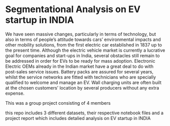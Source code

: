 # Segmentational Analysis on EV startup in INDIA



We have seen massive changes, particularly in terms of technology, but also in terms of people’s attitude towards cars’ environmental impacts and other mobility solutions, from the first electric car established in 1837 up to the present time. Although the electric vehicle market is currently a lucrative goal for companies and start-ups in India, several obstacles still remain to be addressed in order for EVs to be ready for mass adoption. 
Electronic Electric OEMs already in the Indian market have a great deal to do with post-sales service issues. Battery packs are assured for several years, whilst the service networks are fitted with technicians who are specially qualified to welcome and manage an EV. Wall charging units are often built at the chosen customers’ location by several producers without any extra expense.

This was a group project consisting of 4 members

this repo includes 3 different datasets, their respective notebook files and a project report which includes detalied analysis on EV startup in INDIA
